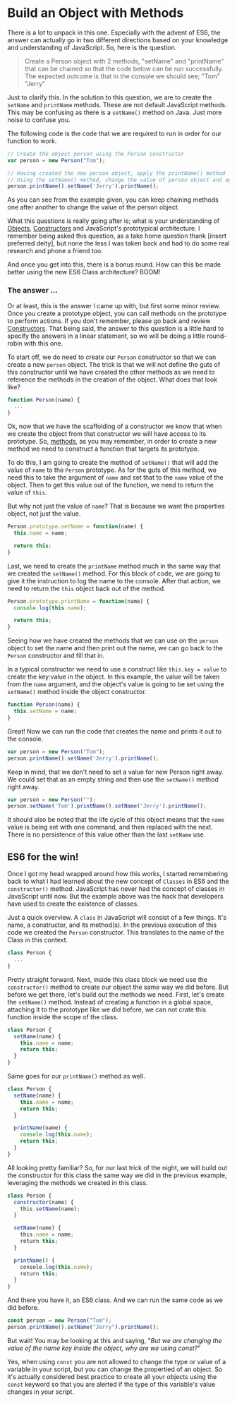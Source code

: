 # Build an Object with Methods

There is a lot to unpack in this one. Especially with the advent of ES6, the answer can actually go in two different directions based on your knowledge and understanding of JavaScript. So, here is the question.

> Create a Person object with 2 methods, "setName" and "printName" that can be chained so that the code below can be run successfully. The expected outcome is that in the console we should see; "Tom" "Jerry"

Just to clarify this. In the solution to this question, we are to create the `setName` and `printName` methods. These are not default JavaScript methods. This may be confusing as there is a `setName()` method on Java. Just more noise to confuse you.

The following code is the code that we are required to run in order for our function to work.

```js
// Create the object person using the Person constructor
var person = new Person("Tom");

// Having created the new person object, apply the printName() method
// Using the setName() method, change the value of person object and again, print out using the printName() method
person.printName().setName('Jerry').printName();
```

As you can see from the example given, you can keep chaining methods one after another to change the value of the person object.

What this questions is really going after is; what is your understanding of [Objects](/thingsToKnow/objects.html), [Constructors](/thingsToKnow/funcMethodConst.html) and JavaScript's prototypical architecture. I remember being asked this question, as a take home question thank [insert preferred deity], but none the less I was taken back and had to do some real research and phone a friend too.

And once you get into this, there is a bonus round. How can this be made better using the new ES6 Class architecture? BOOM!

### The answer ...

Or at least, this is the answer I came up with, but first some minor review. Once you create a prototype object, you can call methods on the prototype to perform actions. If you don't remember, please go back and review [Constructors](/thingsToKnow/constructors.html). That being said, the answer to this question is a little hard to specify the answers in a linear statement, so we will be doing a little round-robin with this one.

To start off, we do need to create our `Person` constructor so that we can create a new `person` object. The trick is that we will not define the guts of this constructor until we have created the other methods as we need to reference the methods in the creation of the object. What does that look like?

```js
function Person(name) {
  ...
}
```

Ok, now that we have the scaffolding of a constructor we know that when we create the object from that constructor we will have access to its prototype. So, [methods](/thingsToKnow/methods.html), as you may remember, in order to create a new method we need to construct a function that targets its prototype.

To do this, I am going to create the method of `setName()` that will add the value of `name` to the `Person` prototype. As for the guts of this method, we need this to take the argument of `name` and set that to the `name` value of the object. Then to get this value out of the function, we need to return the value of `this`.

But why not just the value of `name`? That is because we want the properties object, not just the value.

```js
Person.prototype.setName = function(name) {
  this.name = name;

  return this;
}
```

Last, we need to create the `printName` method much in the same way that we created the `setName()` method. For this block of code, we are going to give it the instruction to log the name to the console. After that action, we need to return the `this` object back out of the method.

```js
Person.prototype.printName = function(name) {
  console.log(this.name);

  return this;
}
```

Seeing how we have created the methods that we can use on the `person` object to set the name and then print out the name, we can go back to the `Person` constructor and fill that in.

In a typical constructor we need to use a construct like `this.key = value` to create the key:value in the object. In this example, the value will be taken from the `name` argument, and the object's value is going to be set using the `setName()` method inside the object constructor.

```js
function Person(name) {
  this.setName = name;
}
```

Great! Now we can run the code that creates the name and prints it out to the console.

```js
var person = new Person("Tom");
person.printName().setName('Jerry').printName();
```

Keep in mind, that we don't need to set a value for new Person right away. We could set that as an empty string and then use the `setName()` method right away.

```js
var person = new Person("");
person.setName('Tom').printName().setName('Jerry').printName();
```

It should also be noted that the life cycle of this object means that the `name` value is being set with one command, and then replaced with the next. There is no persistence of this value other than the last `setName` use.

## ES6 for the win!

Once I got my head wrapped around how this works, I started remembering back to what I had learned about the new concept of `Classes` in ES6 and the `constructor()` method. JavaScript has never had the concept of classes in JavaScript until now. But the example above was the hack that developers have used to create the existence of classes.

Just a quick overview. A `class` in JavaScript will consist of a few things. It's name, a constructor, and its method(s). In the previous execution of this code we created the `Person` constructor. This translates to the name of the Class in this context.

```js
class Person {
  ...
}
```

Pretty straight forward. Next, inside this class block we need use the `constructor()` method to create our object the same way we did before. But before we get there, let's build out the methods we need. First, let's create the `setName()` method. Instead of creating a function in a global space, attaching it to the prototype like we did before, we can not crate this function inside the scope of the class.

```js
class Person {
  setName(name) {
    this.name = name;
    return this;
  }
}
```

Same goes for our `printName()` method as well.

```js
class Person {
  setName(name) {
    this.name = name;
    return this;
  }

  printName(name) {
    console.log(this.name);
    return this;
  }
}
```

All looking pretty familiar? So, for our last trick of the night, we will build out the constructor for this class the same way we did in the previous example, leveraging the methods we created in this class.

```js
class Person {
  constructor(name) {
    this.setName(name);
  }

  setName(name) {
    this.name = name;
    return this;
  }

  printName() {
    console.log(this.name);
    return this;
  }
}
```

And there you have it, an ES6 class. And we can run the same code as we did before.

```js
const person = new Person("Tom");
person.printName().setName("Jerry").printName();
```

But wait! You may be looking at this and saying, "_But we are changing the value of the name key inside the object, why are we using const?_"

Yes, when using `const` you are not allowed to change the type or value of a variable in your script, but you can change the propertied of an object. So it's actually considered best practice to create all your objects using the `const` keyword so that you are alerted if the type of this variable's value changes in your script.
